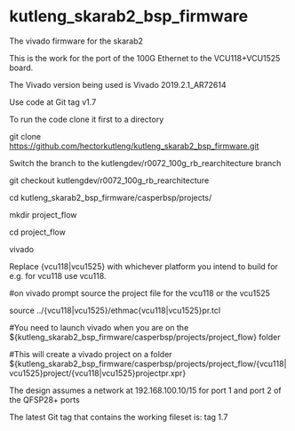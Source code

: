 # kutleng_skarab2_bsp_firmware
The vivado firmware for the skarab2

This is the work for the port of the 100G Ethernet to the VCU118+VCU1525 board.

The Vivado version being used is Vivado 2019.2.1_AR72614

Use code at Git tag v1.7 

To run the code clone it first to a directory

git clone https://github.com/hectorkutleng/kutleng_skarab2_bsp_firmware.git

Switch the branch to the kutlengdev/r0072_100g_rb_rearchitecture branch

git checkout kutlengdev/r0072_100g_rb_rearchitecture

cd kutleng_skarab2_bsp_firmware/casperbsp/projects/

mkdir project_flow

cd project_flow

vivado

Replace {vcu118|vcu1525} with whichever platform you intend to build for e.g. 
for vcu118 use vcu118.


#on vivado prompt source the project file for the vcu118 or the vcu1525


source ../{vcu118|vcu1525}/ethmac{vcu118|vcu1525}pr.tcl


#You need to launch vivado when you are on the ${kutleng_skarab2_bsp_firmware/casperbsp/projects/project_flow} folder

#This will create a vivado project on a folder ${kutleng_skarab2_bsp_firmware/casperbsp/projects/project_flow/{vcu118|vcu1525}project/{vcu118|vcu1525}projectpr.xpr}


The design assumes a network at 192.168.100.10/15 for port 1 and port 2 of the QFSP28+ ports

The latest Git tag that contains the working fileset is:
tag 1.7


